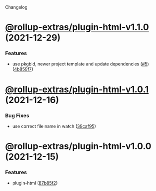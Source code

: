 Changelog

# [@rollup-extras/plugin-html-v1.1.0](https://github.com/kshutkin/rollup-extras/compare/@rollup-extras/plugin-html-v1.0.1...@rollup-extras/plugin-html-v1.1.0) (2021-12-29)


### Features

* use pkgbld, newer project template and update dependencies ([#5](https://github.com/kshutkin/rollup-extras/issues/5)) ([4b859f7](https://github.com/kshutkin/rollup-extras/commit/4b859f742269edf685548006ab6733884ad29910))

# [@rollup-extras/plugin-html-v1.0.1](https://github.com/kshutkin/rollup-extras/compare/@rollup-extras/plugin-html-v1.0.0...@rollup-extras/plugin-html-v1.0.1) (2021-12-16)


### Bug Fixes

* use correct file name in watch ([39caf95](https://github.com/kshutkin/rollup-extras/commit/39caf9584e0ec1a4831be28a878bc98ec117b6de))

# @rollup-extras/plugin-html-v1.0.0 (2021-12-15)


### Features

* plugin-html ([87b85f2](https://github.com/kshutkin/rollup-extras/commit/87b85f24429499e4d5cda687661e5bb4aa2abcb0))
